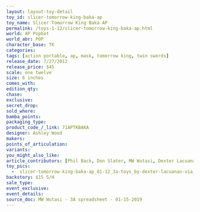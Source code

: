 ```yaml
---
layout: layout-toy-detail 
toy_id: slicer-tomorrow-king-baka-ap
toy_name: Slicer Tomorrow King Baka AP
permalink: /toys-1-12/slicer-tomorrow-king-baka-ap.html
world: AP Popbot
world_abr: POP
character_base: TK
categories: 
tags: [action portable, ap, mask, tomorrow king, twin swords] 
release_date: 7/27/2012
release_price: $45 
scale: one twelve
size: 6 inches
comes_with: 
edition_qty: 
chase: 
exclusive: 
secret_drop: 
sold_where: 
bamba_points: 
packaging_type: 
product_code_/_link: 71APTKBAKA
designer: Ashley Wood
makers: 
points_of_articulation: 
variants: 
you_might_also_like: 
article_contributors: [Phil Back, Don Slater, MW Wutasi, Dexter Lacuanan]
toy_pics: 
  -  slicer-tomorrow-king-baka-ap_01-12_3a-toys_by-dexter-lacuanan-via_instagram.jpg
backstory: $15 S/H
sale_type: 
event_exclusive: 
event_details: 
source_doc: MW Wutasi - 3A spreadsheet - 01-15-2019
---
```

